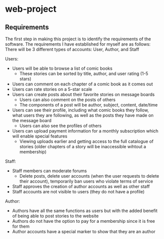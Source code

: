 # web-project
<h2>Requirements</h2>

The first step in making this project is to identify the requirements of the software. The requirements I have established for myself are as follows:
There will be 3 different types of accounts: User, Author, and Staff

Users:
- Users will be able to browse a list of comic books
    - These stories can be sorted by title, author, and     user rating (1-5 stars)
- Users can comment on each chapter of a comic book as it comes out
- Users can rate stories on a 5-star scale
- Users can create posts about their favorite stories on message boards
    - Users can also comment on the posts of others
    - The components of a post will be author, subject, content, date/time
- Users can see their profile, including what comic books they follow, what users they are following, as well as the posts they have made on the message board
    - Users can also see the profiles of others
- Users can upload payment information for a monthly subscription which will enable special features
    - Viewing uploads earlier and getting access to the full catalogue of stories (older chapters of a story will be inaccessible wihtout a membership)

Staff:
- Staff members can moderate forums
    - Delete posts, delete user accounts (when the user requests to delete their account), temporarily ban users who violate terms of service
- Staff approves the creation of author accounts as well as other staff
- Staff accounts are not visible to users (they do not have a profile)

Author:
- Authors have all the same functions as users but with the added benefit of being able to post stories to the website
- Authors do not have the option to pay for a membership since it is free for them
- Author accounts have a special marker to show that they are an author
